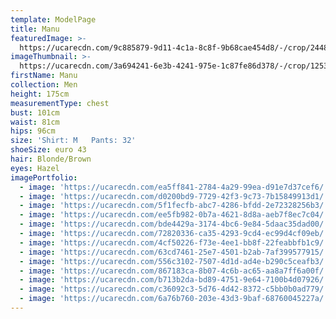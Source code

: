 ```yaml
---
template: ModelPage
title: Manu
featuredImage: >-
  https://ucarecdn.com/9c885879-9d11-4c1a-8c8f-9b68cae454d8/-/crop/2448x1182/0,0/-/preview/
imageThumbnail: >-
  https://ucarecdn.com/3a694241-6e3b-4241-975e-1c87fe86d378/-/crop/1253x1596/161,338/-/preview/
firstName: Manu
collection: Men
height: 175cm
measurementType: chest
bust: 101cm
waist: 81cm
hips: 96cm
size: 'Shirt: M   Pants: 32'
shoeSize: euro 43
hair: Blonde/Brown
eyes: Hazel
imagePortfolio:
  - image: 'https://ucarecdn.com/ea5ff841-2784-4a29-99ea-d91e7d37cef6/'
  - image: 'https://ucarecdn.com/d0200bd9-7729-42f3-9c73-7b15849913d1/'
  - image: 'https://ucarecdn.com/5f1fecfb-abc7-4286-bfdd-2e72328256b3/'
  - image: 'https://ucarecdn.com/ee5fb982-0b7a-4621-8d8a-aeb7f8ec7c04/'
  - image: 'https://ucarecdn.com/bde4429a-3174-4bc6-9e84-5daac35dad00/'
  - image: 'https://ucarecdn.com/72820336-ca35-4293-9cd4-ec99d4cf09eb/'
  - image: 'https://ucarecdn.com/4cf50226-f73e-4ee1-bb8f-22feabbfb1c9/'
  - image: 'https://ucarecdn.com/63cd7461-25e7-4501-b2ab-7af399577915/'
  - image: 'https://ucarecdn.com/556c3102-7507-4d1d-ad4e-b290c5ceafb3/'
  - image: 'https://ucarecdn.com/867183ca-8b07-4c6b-ac65-aa8a7ff6a00f/'
  - image: 'https://ucarecdn.com/b713b2da-bd89-4751-9e64-7100b4d07926/'
  - image: 'https://ucarecdn.com/c36092c3-5d76-4d42-8372-c5bb0b0ad779/'
  - image: 'https://ucarecdn.com/6a76b760-203e-43d3-9baf-68760045227a/'
---
```


